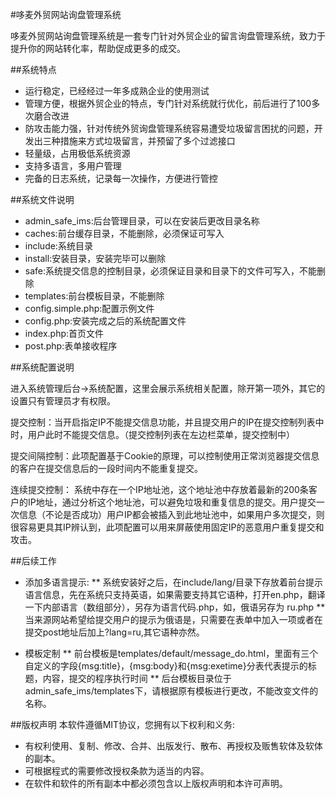 #哆麦外贸网站询盘管理系统

哆麦外贸网站询盘管理系统是一套专门针对外贸企业的留言询盘管理系统，致力于提升你的网站转化率，帮助促成更多的成交。

##系统特点
* 运行稳定，已经经过一年多成熟企业的使用测试
* 管理方便，根据外贸企业的特点，专门针对系统就行优化，前后进行了100多次磨合改进
* 防攻击能力强，针对传统外贸询盘管理系统容易遭受垃圾留言困扰的问题，开发出三种措施来方式垃圾留言，并预留了多个过滤接口
* 轻量级，占用极低系统资源
* 支持多语言，多用户管理
* 完备的日志系统，记录每一次操作，方便进行管控


##系统文件说明
* admin_safe_ims:后台管理目录，可以在安装后更改目录名称
* caches:前台缓存目录，不能删除，必须保证可写入
* include:系统目录
* install:安装目录，安装完毕可以删除
* safe:系统提交信息的控制目录，必须保证目录和目录下的文件可写入，不能删除
* templates:前台模板目录，不能删除
* config.simple.php:配置示例文件
* config.php:安装完成之后的系统配置文件
* index.php:首页文件
* post.php:表单接收程序


##系统配置说明

进入系统管理后台->系统配置，这里会展示系统相关配置，除开第一项外，其它的设置只有管理员才有权限。

提交控制：当开启指定IP不能提交信息功能，并且提交用户的IP在提交控制列表中时，用户此时不能提交信息。（提交控制列表在左边栏菜单，提交控制中）

提交间隔控制：此项配置基于Cookie的原理，可以控制使用正常浏览器提交信息的客户在提交信息后的一段时间内不能重复提交。

连续提交控制： 系统中存在一个IP地址池，这个地址池中存放着最新的200条客户的IP地址，通过分析这个地址池，可以避免垃圾和重复信息的提交。用户提交一次信息（不论是否成功）用户IP都会被插入到此地址池中，如果用户多次提交，则很容易更具其IP辨认到，此项配置可以用来屏蔽使用固定IP的恶意用户重复提交和攻击。


##后续工作

* 添加多语言提示:
** 系统安装好之后，在include/lang/目录下存放着前台提示语言信息，先在系统只支持英语，如果需要支持其它语种，打开en.php，翻译一下内部语言（数组部分），另存为语言代码.php，如，俄语另存为 ru.php
** 当来源网站希望给提交用户的提示为俄语是，只需要在表单中加入一项<input name="lang" type="hidden" value="ru"/>或者在提交post地址后加上?lang=ru,其它语种亦然。

* 模板定制
** 前台模板是templates/default/message_do.html，里面有三个自定义的字段{msg:title}，{msg:body}和{msg:exetime}分表代表提示的标题，内容，提交的程序执行时间
** 后台模板目录位于admin_safe_ims/templates下，请根据原有模板进行更改，不能改变文件的名称。


##版权声明
本软件遵循MIT协议，您拥有以下权利和义务:
* 有权利使用、复制、修改、合并、出版发行、散布、再授权及贩售软体及软体的副本。
* 可根据程式的需要修改授权条款为适当的内容。
* 在软件和软件的所有副本中都必须包含以上版权声明和本许可声明。
